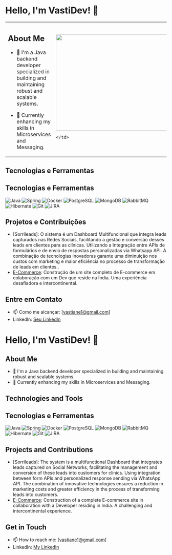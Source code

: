 # Hello, I'm VastiDev! 👋

<table>
  <tr>
    <td>

## About Me
- 🔭 I'm a Java backend developer specialized in building and maintaining robust and scalable systems.
- 🌱 Currently enhancing my skills in Microservices and Messaging.

    </td>
    <td>

<img src="https://media.giphy.com/media/L1R1tvI9svkIWwpVYr/giphy.gif" width="500" height="300"/>

    </td>
  </tr>
</table>

## Tecnologias e Ferramentas
## Tecnologias e Ferramentas
![Java](https://img.shields.io/badge/-Java-007396?style=flat-square&logo=java)
![Spring](https://img.shields.io/badge/-Spring-6DB33F?style=flat-square&logo=spring)
![Docker](https://img.shields.io/badge/-Docker-2496ED?style=flat-square&logo=docker)
![PostgreSQL](https://img.shields.io/badge/-PostgreSQL-4169E1?style=flat-square&logo=postgresql)
![MongoDB](https://img.shields.io/badge/-MongoDB-47A248?style=flat-square&logo=mongodb)
![RabbitMQ](https://img.shields.io/badge/-RabbitMQ-FF6600?style=flat-square&logo=rabbitmq)
![Hibernate](https://img.shields.io/badge/-Hibernate-59666C?style=flat-square&logo=hibernate)
![Git](https://img.shields.io/badge/-Git-F05032?style=flat-square&logo=git)
![JIRA](https://img.shields.io/badge/-JIRA-0052CC?style=flat-square&logo=jira)


## Projetos e Contribuições
- [Sorrileads]: O sistema é um Dashboard Multifuncional que integra leads capturados nas Redes Sociais, facilitando a gestão e conversão desses leads em clientes para as clínicas. Utilizando a Integração entre APIs de formulários e de envio de respostas personalizadas via Whatsapp API. A combinação de tecnologias inovadoras garante uma diminuição nos custos com marketing e maior eficiência no processo de transformação de leads em clientes..
- [E-Commerce](https://github.com/VastiDev/E-COMMERCE): Construção de um site completo de E-commerce em colaboração com um Dev que reside na Índia. Uma experiência desafiadora e intercontinental.


## Entre em Contato
- 📫 Como me alcançar: [vastiane1@gmail.com]
- LinkedIn: [Seu LinkedIn](https://www.linkedin.com/in/vastidev/)

<!---
VastiDev/VastiDev is a ✨ special ✨ repository because its `README.md` (this file) appears on your GitHub profile.
You can click the Preview link to take a look at your changes.
--->
# Hello, I'm VastiDev! 👋

## About Me
- 🔭 I'm a Java backend developer specialized in building and maintaining robust and scalable systems.
- 🌱 Currently enhancing my skills in Microservices and Messaging.

## Technologies and Tools
## Tecnologias e Ferramentas
![Java](https://img.shields.io/badge/-Java-007396?style=flat-square&logo=java)
![Spring](https://img.shields.io/badge/-Spring-6DB33F?style=flat-square&logo=spring)
![Docker](https://img.shields.io/badge/-Docker-2496ED?style=flat-square&logo=docker)
![PostgreSQL](https://img.shields.io/badge/-PostgreSQL-4169E1?style=flat-square&logo=postgresql)
![MongoDB](https://img.shields.io/badge/-MongoDB-47A248?style=flat-square&logo=mongodb)
![RabbitMQ](https://img.shields.io/badge/-RabbitMQ-FF6600?style=flat-square&logo=rabbitmq)
![Hibernate](https://img.shields.io/badge/-Hibernate-59666C?style=flat-square&logo=hibernate)
![Git](https://img.shields.io/badge/-Git-F05032?style=flat-square&logo=git)
![JIRA](https://img.shields.io/badge/-JIRA-0052CC?style=flat-square&logo=jira)


## Projects and Contributions
- [Sorrileads]: The system is a multifunctional Dashboard that integrates leads captured on Social Networks, facilitating the management and conversion of these leads into customers for clinics. Using integration between form APIs and personalized response sending via WhatsApp API. The combination of innovative technologies ensures a reduction in marketing costs and greater efficiency in the process of transforming leads into customers.
- [E-Commerce](link-to-the-project): Construction of a complete E-commerce site in collaboration with a Developer residing in India. A challenging and intercontinental experience.

## Get in Touch
- 📫 How to reach me: [vastiane1@gmail.com]
- LinkedIn: [My LinkedIn](https://www.linkedin.com/in/vastidev/)


